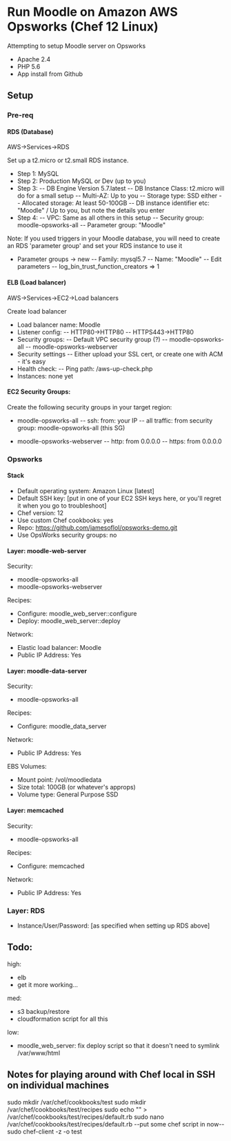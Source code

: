 # Run Moodle on Amazon AWS Opsworks (Chef 12 Linux)

Attempting to setup Moodle server on Opsworks
- Apache 2.4
- PHP 5.6
- App install from Github

## Setup

### Pre-req

#### RDS (Database)

AWS->Services->RDS

Set up a t2.micro or t2.small RDS instance.
- Step 1: MySQL
- Step 2: Production MySQL or Dev (up to you)
- Step 3: 
-- DB Engine Version 5.7.latest
-- DB Instance Class: t2.micro will do for a small setup
-- Multi-AZ: Up to you
-- Storage type: SSD either
-- Allocated storage: At least 50-100GB
-- DB instance identifier etc: "Moodle" / Up to you, but note the details you enter
- Step 4:
-- VPC: Same as all others in this setup
-- Security group: moodle-opsworks-all
-- Parameter group: "Moodle"

Note: If you used triggers in your Moodle database, you will need to create an RDS 'parameter group' and set your RDS instance to use it
- Parameter groups -> new 
-- Family: mysql5.7
-- Name: "Moodle"
-- Edit parameters
-- log_bin_trust_function_creators => 1

#### ELB (Load balancer)

AWS->Services->EC2->Load balancers

Create load balancer
- Load balancer name: Moodle
- Listener config:
-- HTTP80->HTTP80
-- HTTPS443->HTTP80
- Security groups:
-- Default VPC security group (?)
-- moodle-opsworks-all
-- moodle-opsworks-webserver
- Security settings
-- Either upload your SSL cert, or create one with ACM - it's easy
- Health check:
-- Ping path: /aws-up-check.php
- Instances: none yet


#### EC2 Security Groups: 

Create the following security groups in your target region:

- moodle-opsworks-all
-- ssh: from: your IP
-- all traffic: from security group: moodle-opsworks-all (this SG)

- moodle-opsworks-webserver
-- http: from 0.0.0.0
-- https: from 0.0.0.0


### Opsworks 

#### Stack

- Default operating system: Amazon Linux [latest]
- Default SSH key: [put in one of your EC2 SSH keys here, or you'll regret it when you go to troubleshoot]
- Chef version: 12
- Use custom Chef cookbooks: yes
- Repo: https://github.com/jamesoflol/opsworks-demo.git
- Use OpsWorks security groups: no

#### Layer: moodle-web-server

Security:
- moodle-opsworks-all
- moodle-opsworks-webserver

Recipes:
- Configure: moodle_web_server::configure
- Deploy: moodle_web_server::deploy

Network:
- Elastic load balancer: Moodle
- Public IP Address: Yes

#### Layer: moodle-data-server

Security:
- moodle-opsworks-all

Recipes:
- Configure: moodle_data_server

Network:
- Public IP Address: Yes

EBS Volumes:
- Mount point: /vol/moodledata
- Size total: 100GB (or whatever's approps)
- Volume type: General Purpose SSD

#### Layer: memcached

Security:
- moodle-opsworks-all

Recipes:
- Configure: memcached

Network:
- Public IP Address: Yes

### Layer: RDS

- Instance/User/Password: [as specified when setting up RDS above]



## Todo:

high:
- elb
- get it more working...

med:
- s3 backup/restore
- cloudformation script for all this

low:
- moodle_web_server: fix deploy script so that it doesn't need to symlink /var/www/html

## Notes for playing around with Chef local in SSH on individual machines

sudo mkdir /var/chef/cookbooks/test
sudo mkdir /var/chef/cookbooks/test/recipes
sudo echo "" > /var/chef/cookbooks/test/recipes/default.rb
sudo nano /var/chef/cookbooks/test/recipes/default.rb
--put some chef script in now--
sudo chef-client -z -o test
